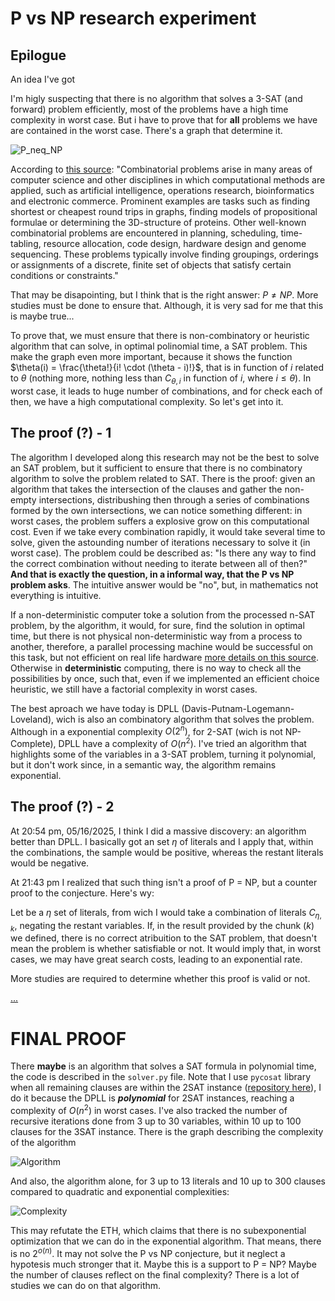 # P vs NP research experiment

## Epilogue

An idea I've got

I'm higly suspecting that there is no algorithm that solves a 3-SAT (and forward) problem efficiently, most of the problems have a high time complexity in worst case.
But i have to prove that for **all** problems we have are contained in the worst case. There's a graph that determine it.

![P_neq_NP](https://github.com/user-attachments/assets/9e74f498-3ca5-4e84-be53-51d53f77966f)

 According to [this source](https://www-sciencedirect-com.translate.goog/topics/computer-science/combinatorial-problem): "Combinatorial problems arise in many areas of computer science and other disciplines in which computational methods are applied, such as artificial intelligence, operations research, bioinformatics and electronic commerce. Prominent examples are tasks such as finding shortest or cheapest round trips in graphs, finding models of propositional formulae or determining the 3D-structure of proteins. Other well-known combinatorial problems are encountered in planning, scheduling, time-tabling, resource allocation, code design, hardware design and genome sequencing. These problems typically involve finding groupings, orderings or assignments of a discrete, finite set of objects that satisfy certain conditions or constraints."

 That may be disapointing, but I think that is the right answer: $P \neq NP$. More studies must be done to ensure that. Although, it is very sad for me that this is maybe true...
 
To prove that, we must ensure that there is non-combinatory or heuristic algorithm that can solve, in optimal polinomial time, a SAT problem. This make the graph even more important, because it shows the function $\theta(i) = \frac{\theta!}{i! \cdot (\theta - i)!}$, that is in function of $i$ related to $\theta$ (nothing more, nothing less than $C_{\theta, i}$ in function of $i$, where $i \leq \theta$). In worst case, it leads to huge number of combinations, and for check each of then, we have a high computational complexity. So let's get into it.

## The proof (?) - 1

The algorithm I developed along this research may not be the best to solve an SAT problem, but it sufficient to ensure that there is no combinatory algorithm to solve the problem related to SAT. There is the proof: given an algorithm that takes the intersection of the clauses and gather the non-empty intersections, distribushing then through a series of combinations formed by the own intersections, we can notice something different: in worst cases, the problem suffers a explosive grow on this computational cost. Even if we take every combination rapidly, it would take several time to solve, given the astounding number of iterations necessary to solve it (in worst case). The problem could be described as: "Is there any way to find the correct combination without needing to iterate between all of then?" **And that is exactly the question, in a informal way, that the P vs NP problem asks**. The intuitive answer would be "no", but, in mathematics not everything is intuitive.

If a non-deterministic computer toke a solution from the processed n-SAT problem, by the algorithm, it would, for sure, find the solution in optimal time, but there is not physical non-deterministic way from a process to another, therefore, a parallel processing machine would be successful on this task, but not efficient on real life hardware [more details on this source](https://www.quora.com/What-is-the-point-of-a-non-deterministic-Turing-machine-if-it-cant-be-implemented-Or-is-there-a-way-to-implement-it). Otherwise in **deterministic** computing, there is no way to check all the possibilities by once, such that, even if we implemented an efficient choice heuristic, we still have a factorial complexity in worst cases.

The best aproach we have today is DPLL (Davis-Putnam-Logemann-Loveland), wich is also an combinatory algorithm that solves the problem. Although in a exponential complexity $O(2^n)$, for 2-SAT (wich is not NP-Complete), DPLL have a complexity of $O(n^2)$. I've tried an algorithm that highlights some of the variables in a 3-SAT problem, turning it polynomial, but it don't work since, in a semantic way, the algorithm remains exponential.

## The proof (?) - 2

At 20:54 pm, 05/16/2025, I think I did a massive discovery: an algorithm better than DPLL. I basically got an set $\eta$ of literals and I apply that, within the combinations, the sample would be positive, whereas the restant literals would be negative.

At 21:43 pm I realized that such thing isn't a proof of P = NP, but a counter proof to the conjecture. Here's wy:

Let be a $\eta$ set of literals, from wich I would take a combination of literals $C_{\eta, k}$, negating the restant variables. If, in the result provided by the chunk ($k$) we defined, there is no correct atribuition to the SAT problem, that doesn't mean the problem is whether satisfiable or not. It would imply that, in worst cases, we may have great search costs, leading to an exponential rate.

More studies are required to determine whether this proof is valid or not.

[...](https://www.overleaf.com/read/btsskgtbbgdv#5fdc26)

# FINAL PROOF

There **maybe** is an algorithm that solves a SAT formula in polynomial time, the code is described in the `solver.py` file. Note that I use `pycosat` library when all remaining clauses are within the 2SAT instance ([repository here](https://github.com/conda/pycosat.git)), I do it because the DPLL is ***polynomial*** for 2SAT instances, reaching a complexity of $O(n^2)$ in worst cases. I've also tracked the number of recursive iterations done from 3 up to 30 variables, within 10 up to 100 clauses for the 3SAT instance. There is the graph describing the complexity of the algorithm

![Algorithm](https://github.com/user-attachments/assets/65ce299e-9074-4d51-b713-6291318f3949)

And also, the algorithm alone, for 3 up to 13 literals and 10 up to 300 clauses compared to quadratic and exponential complexities:

![Complexity](https://github.com/user-attachments/assets/22785f3c-e44e-4813-8993-5b4b8364c423)

This may refutate the ETH, which claims that there is no subexponential optimization that we can do in the exponential algorithm. That means, there is no $2^{o(n)}$. It may not solve the P vs NP conjecture, but it neglect a hypotesis much stronger that it. Maybe this is a support to P = NP? Maybe the number of clauses reflect on the final complexity? There is a lot of studies we can do on that algorithm.


